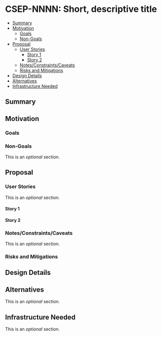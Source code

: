 # CSEP-NNNN: Short, descriptive title

<!-- TOC -->

- [Summary](#summary)
- [Motivation](#motivation)
  - [Goals](#goals)
  - [Non-Goals](#non-goals)
- [Proposal](#proposal)
  - [User Stories](#user-stories)
    - [Story 1](#story-1)
    - [Story 2](#story-2)
  - [Notes/Constraints/Caveats](#notesconstraintscaveats)
  - [Risks and Mitigations](#risks-and-mitigations)
- [Design Details](#design-details)
- [Alternatives](#alternatives)
- [Infrastructure Needed](#infrastructure-needed)

<!-- TOC -->

## Summary

## Motivation

### Goals

### Non-Goals

This is an _optional_ section.

## Proposal

### User Stories

This is an _optional_ section.

#### Story 1

#### Story 2

### Notes/Constraints/Caveats

This is an _optional_ section.

### Risks and Mitigations

## Design Details

## Alternatives

This is an _optional_ section.

## Infrastructure Needed

This is an _optional_ section.
